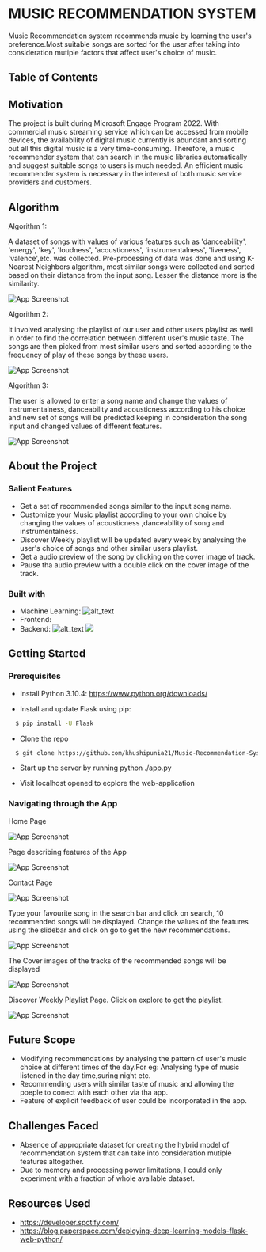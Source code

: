 # MUSIC RECOMMENDATION SYSTEM

Music Recommendation system recommends music by learning the user's preference.Most suitable songs are sorted for the user after taking into consideration mutiple factors that affect user's choice of music.




## Table of Contents



## Motivation

The project is built during Microsoft Engage Program 2022.
With commercial music streaming service which can be accessed from mobile devices, the availability of digital music currently is abundant and sorting out all this digital music is a very time-consuming. Therefore,  a music recommender system that can search in the music libraries automatically and suggest suitable songs to users is much needed. 
An efficient music recommender system is necessary in the interest of both music service providers and customers. 


## Algorithm

Algorithm 1:

A dataset of songs with values of various features such as 'danceability', 'energy', 'key', 'loudness', 'acousticness', 'instrumentalness', 'liveness', 'valence',etc. was collected. Pre-processing of data was done and using K-Nearest Neighbors algorithm, most similar songs were collected and sorted based on their distance from the input song. Lesser the distance more is the similarity.

![App Screenshot](/screenshots/algo1.jpg)


Algorithm 2: 

It involved analysing the playlist of our user and other users playlist as well in order to find the correlation between different user's music taste. The songs are then picked from most similar users and sorted according to the frequency of play of these songs by these users.

![App Screenshot](/screenshots/algo2.jpg)


Algorithm 3:

The user is allowed to enter a song name and change the values of instrumentalness, danceability and acousticness according to his choice and new set of songs will be predicted keeping in consideration the song input and changed values of different features.

![App Screenshot](/screenshots/algo3.jpg)


## About the Project

### Salient Features

- Get a set of recommended songs similar to the input song name.
- Customize your Music playlist according to your own choice by changing the values of acousticness ,danceability of song and instrumentalness.
- Discover Weekly playlist will be updated every week by analysing the user's choice of songs and other similar users playlist.
- Get a audio preview of the song by clicking on the cover image of track.
- Pause tha audio preview with a double click on the cover image of the track.

### Built with
- Machine Learning: ![alt_text](https://img.shields.io/badge/Python-FFD43B?style=for-the-badge&logo=python&logoColor=blue)
- Frontend: 
- Backend: ![alt_text](https://img.shields.io/badge/JavaScript-323330?style=for-the-badge&logo=javascript&logoColor=F7DF1E)  ![](https://img.shields.io/badge/Flask-000000?style=for-the-badge&logo=flask&logoColor=white)

## Getting Started

### Prerequisites
- Install Python 3.10.4: https://www.python.org/downloads/

- Install and update Flask using pip:

```bash
  $ pip install -U Flask
```
- Clone the repo

```bash
  $ git clone https://github.com/khushipunia21/Music-Recommendation-System

```

- Start up the server by running python ./app.py

- Visit localhost opened to ecplore the web-application

    
### Navigating through the App

Home Page

![App Screenshot](/screenshots/page1.png)

Page describing features of the App

![App Screenshot](/screenshots/page2.png)

Contact Page

![App Screenshot](/screenshots/page3.png)

Type your favourite song in the search bar and click on search, 10 recommended songs will be displayed. Change the values of the features using the slidebar and click on go to get the new recommendations.

![App Screenshot](/screenshots/page4.png)

The Cover images of the tracks of the recommended songs will be displayed

![App Screenshot](/screenshots/page5.png)

Discover Weekly Playlist Page. Click on explore to get the playlist.

![App Screenshot](/screenshots/page6.png)



## Future Scope

- Modifying recommendations by analysing the pattern of user's music choice at different times of the day.For eg: Analysing type of music listened in the day time,suring night etc.
- Recommending users with similar taste of music and allowing the poeple to conect with each other via tha app.
- Feature of explicit feedback of user could be incorporated in the app.

## Challenges Faced

- Absence of appropriate dataset for creating the hybrid model of recommendation system that can take into consideration mutiple features altogether.
- Due to memory and processing power limitations, I could only experiment with a fraction of whole available dataset. 

## Resources Used

- https://developer.spotify.com/
- https://blog.paperspace.com/deploying-deep-learning-models-flask-web-python/
